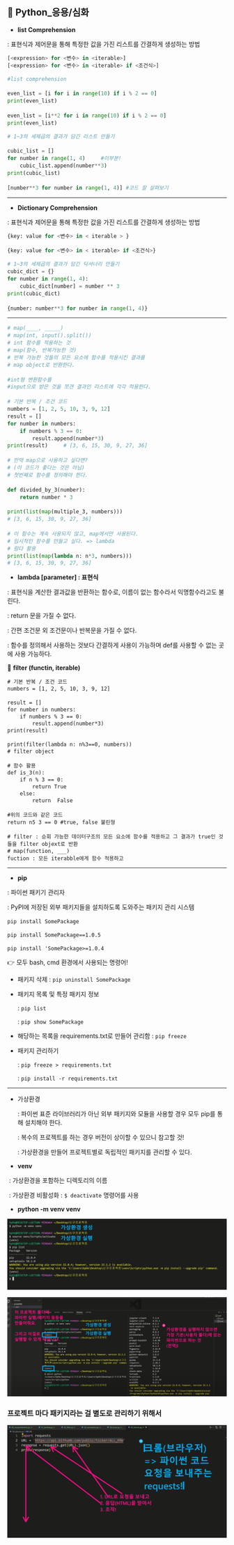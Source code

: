 ## 📂 Python_응용/심화

* **list Comprehension** 

: 표현식과 제어문을 통해 특정한 값을 가진 리스트를 간결하게 생성하는 방법 

```python
[<expression> for <변수> in <iterable>]
[<expression> for <변수> in <iterable> if <조건식>]
```

```python
#list comprehension

even_list = [i for i in range(10) if i % 2 == 0]
print(even_list)

even_list = [i**2 for i in range(10) if i % 2 == 0]
print(even_list)
```

```python
# 1~3의 세제곱의 결과가 담긴 리스트 만들기 

cubic_list = []
for number in range(1, 4)     #이부분!
	cubic_list.append(number**3) 
print(cubic_list)

[number**3 for number in range(1, 4)] #코드 잘 살펴보기
```

---

* **Dictionary Comprehension**

: 표현식과 제어문을 통해 특정한 값을 가진 리스트를 간결하게 생성하는 방법 

```python
{key: value for <변수> in < iterable > }  

{key: value for <변수> in < iterable> if <조건식>}
```

```python
# 1~3의 세제곱의 결과가 담긴 딕셔너리 만들기 
cubic_dict = {}
for number in range(1, 4):
    cubic_dict[number] = number ** 3
print(cubic_dict)

{number: number**3 for number in range(1, 4)}
```

---



```python
# map(____, _____)
# map(int, input().split())
# int 함수를 적용하는 것 
# map(함수, 반복가능한 것)
# 반복 가능한 것들의 모든 요소에 함수를 적용시킨 결과를 
# map object로 반환한다. 

#int형 변환함수를 
#input으로 받은 것을 쪼갠 결과인 리스트에 각각 적용한다. 

# 기본 반복 / 조건 코드
numbers = [1, 2, 5, 10, 3, 9, 12]
result = []
for number in numbers:
    if numbers % 3 == 0:
        result.append(number*3)
print(result)     # [3, 6, 15, 30, 9, 27, 36]

# 만약 map으로 사용하고 싶다면?
# (이 코드가 좋다는 것은 아님)
# 첫번째로 함수를 정의해야 한다. 

def divided_by_3(number):
    return number * 3

print(list(map(multiple_3, numbers)))
# [3, 6, 15, 30, 9, 27, 36]

# 이 함수는 계속 사용되지 않고, map에서만 사용된다. 
# 임시적인 함수를 만들고 싶다. => lambda
# 람다 활용
print(list(map(lambda n: n*3, numbers)))
# [3, 6, 15, 30, 9, 27, 36]
```



* **lambda [parameter] : 표현식**

: 표현식을 계산한 결과값을 반환하는 함수로, 이름이 없는 함수라서 익명함수라고도 불린다. 

: return 문을 가질 수 없다. 

: 간편 조건문 외 조건문이나 반복문을 가질 수 없다. 

: 함수를 정의해서 사용하는 것보다 간결하게 사용이 가능하며 def를 사용할 수 없는 곳에 사용 가능하다.



🔻 **filter (functin, iterable)**

```
# 기본 반복 / 조건 코드
numbers = [1, 2, 5, 10, 3, 9, 12]

result = []
for number in numbers:
    if numbers % 3 == 0:
        result.append(number*3)
print(result)     

print(filter(lambda n: n%3==0, numbers))
# filter object 

# 함수 활용
def is_3(n):
	if n % 3 == 0:
		return True
	else:
		return  False
		
#위의 코드와 같은 코드 
return n5 3 == 0 #true, false 불린형

# filter : 순회 가능한 데이터구조의 모든 요소에 함수를 적용하고 그 결과가 true인 것들을 filter objext로 반환 
# map(function, ___)
fuction : 모든 iterabble에게 함수 적용하고 
```

---

* **pip**

: 파이썬 패키기 관리자 

: PyPI에 저장된 외부 패키지들을 설치하도록 도와주는 패키지 관리 시스템 

`pip install SomePackage`

`pip install SomePackage==1.0.5`

`pip install 'SomePackage>=1.0.4`

👉 모두 bash, cmd 환경에서 사용되는 명령어!



* 패키지 삭제 : `pip uninstall SomePackage`

* 패키지 목록 및 특정 패키지 정보 

  : `pip list`

  : `pip show SomePackage`

* 해당하는 목록을 requirements.txt로 만들어 관리함 : `pip freeze`

* 패키지 관리하기

  : `pip freeze > requirements.txt`

  : `pip install -r requirements.txt`

---

* 가상환경 

  : 파이썬 표준 라이브러리가 아닌 외부 패키지와 모듈을 사용할 경우 모두 pip를 통해 설치해야 한다.

  : 복수의 프로젝트를 하는 경우 버전이 상이할 수 있으니 참고할 것!

  : 가상환경을 만들어 프로젝트별로 독립적인 패키지를 관리할 수 있다. 



* **venv**

​	: 가상환경을 포함하는 디렉토리의 이름 

​	: 가상환경 비활성화 : `$ deactivate` 명령어를 사용

* **python -m venv venv**

![PACKAGE_1](./image/package_1.png)

![PACKAGE_1](./image/package_2.png)

### **프로젝트 마다 패키지라는 걸 별도로 관리하기 위해서**



![PACKAGE_1](./image/package_3.png)


